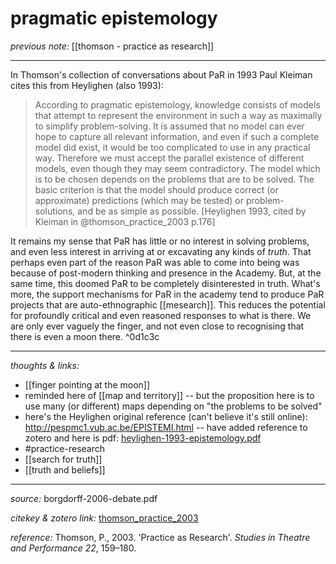 # pragmatic epistemology

_previous note:_ [[thomson - practice as research]]

---

In Thomson's collection of conversations about PaR in 1993 Paul Kleiman cites this from Heylighen (also 1993):

>According to pragmatic epistemology, knowledge consists of models that attempt to represent the environment in such a way as maximally to simplify problem-solving. It is assumed that no model can ever hope to capture all relevant information, and even if such a complete model did exist, it would be too complicated to use in any practical way. Therefore we must accept the parallel existence of different models, even though they may seem contradictory. The model which is to be chosen depends on the problems that are to be solved. The basic criterion is that the model should produce correct (or approximate) predictions (which may be tested) or problem- solutions, and be as simple as possible. [Heylighen 1993, cited by Kleiman in @thomson_practice_2003 p.176]

It remains my sense that PaR has little or no interest in solving problems, and even less interest in arriving at or excavating any kinds of _truth_. That perhaps even part of the reason PaR was able to come into being was because of post-modern thinking and presence in the Academy. But, at the same time, this doomed PaR to be completely disinterested in truth. What's more, the support mechanisms for PaR in the academy tend to produce PaR projects that are auto-ethnographic [[mesearch]]. This reduces the potential for profoundly critical and even reasoned responses to what is there. We are only ever vaguely the finger, and not even close to recognising that there is even a moon there. ^0d1c3c


---

_thoughts & links:_

- [[finger pointing at the moon]]
- reminded here of [[map and territory]] -- but the proposition here is to use many (or different) maps depending on "the problems to be solved"
- here's the Heylighen original reference (can't believe it's still online): <http://pespmc1.vub.ac.be/EPISTEMI.html> -- have added reference to zotero and here is pdf: [heylighen-1993-epistemology.pdf](hook://file/s9vBdjeV0?p=RHJvcGJveC9iaWJsaW9ncmFwaHkgcGRmcw==&n=heylighen-1993-epistemology.pdf)
- #practice-research 
- [[search for truth]]
- [[truth and beliefs]]

---

_source:_ borgdorff-2006-debate.pdf

_citekey & zotero link:_ [thomson_practice_2003](zotero://select/items/1_2L3RKVVB)

_reference:_ Thomson, P., 2003. 'Practice as Research'. _Studies in Theatre and Performance 22_, 159–180.




